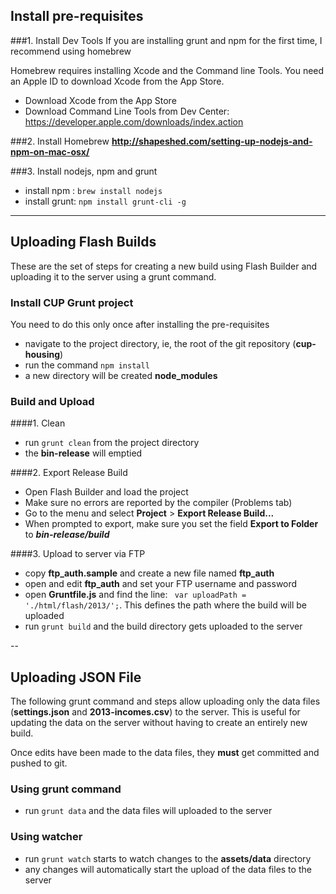 ## Install pre-requisites
###1. Install Dev Tools
If you are installing grunt and npm for the first time, I recommend using homebrew

Homebrew requires installing Xcode and the Command line Tools. You need an Apple ID to download Xcode from the App Store.

* Download Xcode from the App Store
* Download Command Line Tools from Dev Center: https://developer.apple.com/downloads/index.action 

###2. Install Homebrew
__http://shapeshed.com/setting-up-nodejs-and-npm-on-mac-osx/__

###3. Install nodejs, npm and grunt
* install npm : `brew install nodejs`
* install grunt: `npm install grunt-cli -g`

---
 
## Uploading Flash Builds
These are the set of steps for creating a new build using Flash Builder and uploading it to the server using a grunt command. 

### Install CUP Grunt project
You need to do this only once after installing the pre-requisites

* navigate to the project directory, ie, the root of the git repository (__cup-housing__)
* run the command `npm install`
* a new directory will be created __node_modules__


### Build and Upload

####1. Clean
* run `grunt clean` from the project directory
* the __bin-release__ will emptied

####2. Export Release Build
* Open Flash Builder and load the project
* Make sure no errors are reported by the compiler (Problems tab) 
* Go to the menu and select __Project__ > __Export Release Build...__ 
* When prompted to export, make sure you set the field **Export to Folder** to ___bin-release/build___

####3. Upload to server via FTP
* copy __ftp_auth.sample__ and create a new file named __ftp_auth__
* open and edit __ftp_auth__ and set your FTP username and password
* open __Gruntfile.js__ and find the line: ` var uploadPath = './html/flash/2013/';`. This defines the path where the build will be uploaded
* run `grunt build` and the build directory gets uploaded to the server

--

## Uploading JSON File
The following grunt command and steps allow uploading only the data files (__settings.json__ and __2013-incomes.csv__) to the server. This is useful for updating the data on the server without having to create an entirely new build.

Once edits have been made to the data files, they __must__ get committed and pushed to git.

### Using grunt command
* run `grunt data` and the data files will uploaded to the server

### Using watcher
* run `grunt watch` starts to watch changes to the __assets/data__ directory
* any changes will automatically start the upload of the data files to the server

 
 

